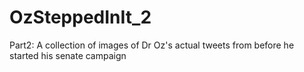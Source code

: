 # OzSteppedInIt_2
Part2: A collection of images of Dr Oz's actual tweets from before he started his senate campaign
